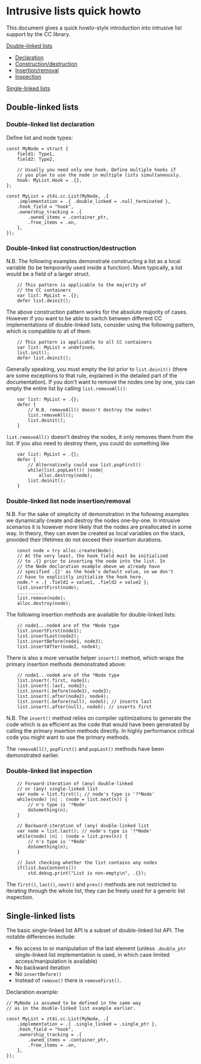 # Intrusive lists quick howto

This document gives a quick howto-style introduction into intrusive list support by the CC library.

[Double-linked lists](#double-linked-lists)
- [Declaration](#double-linked-list-declaration)
- [Construction/destruction](#double-linked-list-constructiondestruction)
- [Insertion/removal](#double-linked-list-node-insertionremoval)
- [Inspection](#double-linked-list-inspection)

[Single-linked lists](#single-linked-lists)

## Double-linked lists

### Double-linked list declaration

Define list and node types:
```
const MyNode = struct {
    field1: Type1,
    field2: Type2,

    // Usually you need only one hook. Define multiple hooks if
    // you plan to use the node in multiple lists simultaneously.
    hook: MyList.Hook = .{},
};

const MyList = zt4i.cc.List(MyNode, .{
    .implementation = .{ .double_linked = .null_terminated },
    .hook_field = "hook",
    .ownership_tracking = .{
        .owned_items = .container_ptr,
        .free_items = .on,
    },
});
```

### Double-linked list construction/destruction

N.B. The following examples demonstrate constructing a list as a local variable (to be temporarily used inside a function). More typically, a list would be a field of a larger struct.
```
    // This pattern is applicable to the majority of
    // the CC containers
    var list: MyList = .{};
    defer list.deinit();
```
The above construction pattern works for the absolute majority of cases. However if you want to be able to switch between different CC implementations of double-linked lists, consider using the following pattern, which is compatible to all of them:
```
    // This pattern is applicable to all CC containers
    var list: MyList = undefined;
    list.init();
    defer list.deinit();
```
Generally speaking, you must empty the list prior to `list.deinit()` (there are some exceptions to that rule, explained in the detailed part of the documentation).
If you don't want to remove the nodes one by one, you can empty the entire list by calling `list.removeAll()`:
```
    var list: MyList = .{};
    defer {
        // N.B. removeAll() doesn't destroy the nodes!
        list.removeAll();
        list.deinit();
    }
```
`list.removeAll()` doesn't destroy the nodes, it only removes them from the list. If you also need to destroy them, you could do something like
```
    var list: MyList = .{};
    defer {
        // Alternatively could use list.popFirst()
        while(list.popLast()) |node|
            alloc.destroy(node);
        list.deinit();
    }
```

### Double-linked list node insertion/removal

N.B. For the sake of simplicity of demonstration in the following examples we dynamically create and destroy the nodes one-by-one. In intrusive scenarios it is however more likely that the nodes are preallocated in some way. In theory, they can even be created as local variables on the stack, provided their lifetimes do not exceed their insertion durations.
```
    const node = try alloc.create(Node);
    // At the very least, the hook field must be initialized
    // to .{} prior to inserting the node into the list. In
    // the Node declaration example above we already have
    // specified .{}' as the hook's default value, so we don't
    // have to explicitly initialize the hook here.
    node.* = .{ .field1 = value1, .field2 = value2 };
    list.insertFirst(node);
    ..........
    list.remove(node);
    alloc.destroy(node);
```
The following insertion methods are available for double-linked lists:
```
    // node1...node4 are of the *Node type
    list.insertFirst(node1);
    list.insertLast(node2);
    list.insertBefore(node1, node3);
    list.insertAfter(node2, node4);
```
There is also a more versatile helper `insert()` method, which wraps the primary insertion methods demonstrated above:
```
    // node1...node6 are of the *Node type
    list.insert(.first, node1);
    list.insert(.last, node2);
    list.insert(.before(node1), node3);
    list.insert(.after(node2), node4);
    list.insert(.before(null), node5); // inserts last
    list.insert(.after(null), node6); // inserts first
```
N.B. The `insert()` method relies on compiler optimizations to generate the code which is as efficient as the code that would have been generated by calling the primary insertion methods directly. In highly performance critical code you might want to use the primary methods.

The `removeAll()`, `popFirst()` and `popLast()` methods have been demonstrated earlier.

### Double-linked list inspection

```
    // Forward-iteration of (any) double-linked
    // or (any) single-linked list
    var node = list.first(); // node's type is '?*Node'
    while(node) |n| : (node = list.next(n)) {
        // n's type is '*Node'
        doSomething(n);
    }

    // Backward-iteration of (any) double-linked list
    var node = list.last(); // node's type is '?*Node'
    while(node) |n| : (node = list.prev(n)) {
        // n's type is '*Node'
        doSomething(n);
    }

    // Just checking whether the list contains any nodes
    if(list.hasContents())
        std.debug.print("List is non-empty\n", .{});
```
The `first()`, `last()`, `next()` and `prev()` methods are not restricted to iterating through the whole list, they can be freely used for a generic list inspection.

## Single-linked lists

The basic single-linked list API is a subset of double-linked list API. The notable differences include:
- No access to or manipulation of the last element (unless `.double_ptr` single-linked list implementation is used, in which case limited access/manipulation is available)
- No backward iteration
- No `insertBefore()`
- Instead of `remove()` there is `removeFirst()`.

Declaration example:
```
// MyNode is assumed to be defined in the same way
// as in the double-linked list example earlier.

const MyList = zt4i.cc.List(MyNode, .{
    .implementation = .{ .single_linked = .single_ptr },
    .hook_field = "hook",
    .ownership_tracking = .{
        .owned_items = .container_ptr,
        .free_items = .on,
    },
});
```

